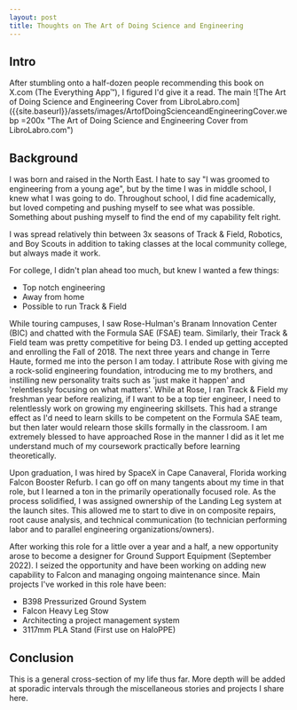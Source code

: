 ```yaml
---
layout: post
title: Thoughts on The Art of Doing Science and Engineering
---
```


## Intro
After stumbling onto a half-dozen people recommending this book on X.com (The Everything App™), I figured I'd give it a read. The main 
![The Art of Doing Science and Engineering Cover from LibroLabro.com]({{site.baseurl}}/assets/images/ArtofDoingScienceandEngineeringCover.webp =200x "The Art of Doing Science and Engineering Cover from LibroLabro.com")

## Background
I was born and raised in the North East. I hate to say "I was groomed to engineering from a young age", but by the time I was in middle school, I knew what I was going to do. 
Throughout school, I did fine academically, but loved competing and pushing myself to see what was possible. 
Something about pushing myself to find the end of my capability felt right.

I was spread relatively thin between 3x seasons of Track & Field, Robotics, and Boy Scouts in addition to taking classes at the local community college, but always made it work.

For college, I didn't plan ahead too much, but knew I wanted a few things:

- Top notch engineering
- Away from home
- Possible to run Track & Field

While touring campuses, I saw Rose-Hulman's Branam Innovation Center (BIC) and chatted with the Formula SAE (FSAE) team. Similarly, their Track & Field team was pretty competitive for being D3.
I ended up getting accepted and enrolling the Fall of 2018. The next three years and change in Terre Haute, formed me into the person I am today. I attribute Rose with giving 
me a rock-solid engineering foundation, introducing me to my brothers, and instilling new personality traits such as 'just make it happen' and 'relentlessly focusing on what matters'.
While at Rose, I ran Track & Field my freshman year before realizing, if I want to be a top tier engineer, I need to relentlessly work on growing my engineering skillsets.
This had a strange effect as I'd need to learn skills to be competent on the Formula SAE team, but then later would relearn those skills formally in the classroom.
I am extremely blessed to have approached Rose in the manner I did as it let me understand much of my coursework practically before learning theoretically.

Upon graduation, I was hired by SpaceX in Cape Canaveral, Florida working Falcon Booster Refurb. I can go off on many tangents about my time in that role, but I learned a ton in the 
primarily operationally focused role. As the process solidified, I was assigned ownership of the Landing Leg system at the launch sites. This allowed me to start to dive in on composite repairs,
root cause analysis, and technical communication (to technician performing labor and to parallel engineering organizations/owners).

After working this role for a little over a year and a half, a new opportunity arose to become a designer for Ground Support Equipment (September 2022). I seized the opportunity and have been working
on adding new capability to Falcon and managing ongoing maintenance since. Main projects I've worked in this role have been:
- B398 Pressurized Ground System
- Falcon Heavy Leg Stow
- Architecting a project management system
- 3117mm PLA Stand (First use on HaloPPE)

## Conclusion
This is a general cross-section of my life thus far. More depth will be added at sporadic intervals through the miscellaneous stories and projects I share here.

